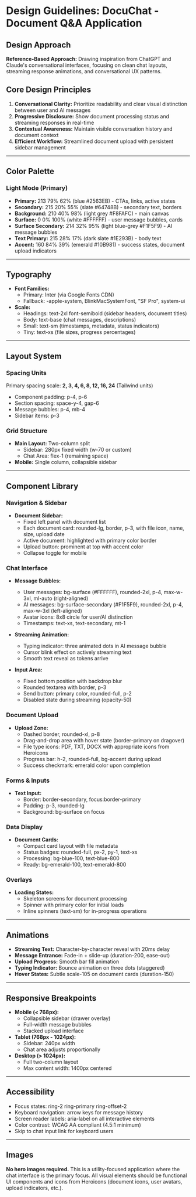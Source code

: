 # Design Guidelines: DocuChat - Document Q&A Application

## Design Approach
**Reference-Based Approach:** Drawing inspiration from ChatGPT and Claude's conversational interfaces, focusing on clean chat layouts, streaming response animations, and conversational UX patterns.

## Core Design Principles
1. **Conversational Clarity:** Prioritize readability and clear visual distinction between user and AI messages
2. **Progressive Disclosure:** Show document processing status and streaming responses in real-time
3. **Contextual Awareness:** Maintain visible conversation history and document context
4. **Efficient Workflow:** Streamlined document upload with persistent sidebar management

---

## Color Palette

### Light Mode (Primary)
- **Primary:** 213 79% 62% (blue #2563EB) - CTAs, links, active states
- **Secondary:** 215 20% 55% (slate #64748B) - secondary text, borders
- **Background:** 210 40% 98% (light grey #F8FAFC) - main canvas
- **Surface:** 0 0% 100% (white #FFFFFF) - user message bubbles, cards
- **Surface Secondary:** 214 32% 95% (light blue-grey #F1F5F9) - AI message bubbles
- **Text Primary:** 215 28% 17% (dark slate #1E293B) - body text
- **Accent:** 160 84% 39% (emerald #10B981) - success states, document upload indicators

---

## Typography
- **Font Families:** 
  - Primary: Inter (via Google Fonts CDN)
  - Fallback: -apple-system, BlinkMacSystemFont, "SF Pro", system-ui
- **Scale:**
  - Headings: text-2xl font-semibold (sidebar headers, document titles)
  - Body: text-base (chat messages, descriptions)
  - Small: text-sm (timestamps, metadata, status indicators)
  - Tiny: text-xs (file sizes, progress percentages)

---

## Layout System

### Spacing Units
Primary spacing scale: **2, 3, 4, 6, 8, 12, 16, 24** (Tailwind units)
- Component padding: p-4, p-6
- Section spacing: space-y-4, gap-6
- Message bubbles: p-4, mb-4
- Sidebar items: p-3

### Grid Structure
- **Main Layout:** Two-column split
  - Sidebar: 280px fixed width (w-70 or custom)
  - Chat Area: flex-1 (remaining space)
- **Mobile:** Single column, collapsible sidebar

---

## Component Library

### Navigation & Sidebar
- **Document Sidebar:**
  - Fixed left panel with document list
  - Each document card: rounded-lg, border, p-3, with file icon, name, size, upload date
  - Active document: highlighted with primary color border
  - Upload button: prominent at top with accent color
  - Collapse toggle for mobile

### Chat Interface
- **Message Bubbles:**
  - User messages: bg-surface (#FFFFFF), rounded-2xl, p-4, max-w-3xl, ml-auto (right-aligned)
  - AI messages: bg-surface-secondary (#F1F5F9), rounded-2xl, p-4, max-w-3xl (left-aligned)
  - Avatar icons: 8x8 circle for user/AI distinction
  - Timestamps: text-xs, text-secondary, mt-1

- **Streaming Animation:**
  - Typing indicator: three animated dots in AI message bubble
  - Cursor blink effect on actively streaming text
  - Smooth text reveal as tokens arrive

- **Input Area:**
  - Fixed bottom position with backdrop blur
  - Rounded textarea with border, p-3
  - Send button: primary color, rounded-full, p-2
  - Disabled state during streaming (opacity-50)

### Document Upload
- **Upload Zone:**
  - Dashed border, rounded-xl, p-8
  - Drag-and-drop area with hover state (border-primary on dragover)
  - File type icons: PDF, TXT, DOCX with appropriate icons from Heroicons
  - Progress bar: h-2, rounded-full, bg-accent during upload
  - Success checkmark: emerald color upon completion

### Forms & Inputs
- **Text Input:**
  - Border: border-secondary, focus:border-primary
  - Padding: p-3, rounded-lg
  - Background: bg-surface on focus

### Data Display
- **Document Cards:**
  - Compact card layout with file metadata
  - Status badges: rounded-full, px-2, py-1, text-xs
  - Processing: bg-blue-100, text-blue-800
  - Ready: bg-emerald-100, text-emerald-800

### Overlays
- **Loading States:**
  - Skeleton screens for document processing
  - Spinner with primary color for initial loads
  - Inline spinners (text-sm) for in-progress operations

---

## Animations
- **Streaming Text:** Character-by-character reveal with 20ms delay
- **Message Entrance:** Fade-in + slide-up (duration-200, ease-out)
- **Upload Progress:** Smooth bar fill animation
- **Typing Indicator:** Bounce animation on three dots (staggered)
- **Hover States:** Subtle scale-105 on document cards (duration-150)

---

## Responsive Breakpoints
- **Mobile (< 768px):** 
  - Collapsible sidebar (drawer overlay)
  - Full-width message bubbles
  - Stacked upload interface
- **Tablet (768px - 1024px):**
  - Sidebar: 240px width
  - Chat area adjusts proportionally
- **Desktop (> 1024px):**
  - Full two-column layout
  - Max content width: 1400px centered

---

## Accessibility
- Focus states: ring-2 ring-primary ring-offset-2
- Keyboard navigation: arrow keys for message history
- Screen reader labels: aria-label on all interactive elements
- Color contrast: WCAG AA compliant (4.5:1 minimum)
- Skip to chat input link for keyboard users

---

## Images
**No hero images required.** This is a utility-focused application where the chat interface is the primary focus. All visual elements should be functional UI components and icons from Heroicons (document icons, user avatars, upload indicators, etc.).